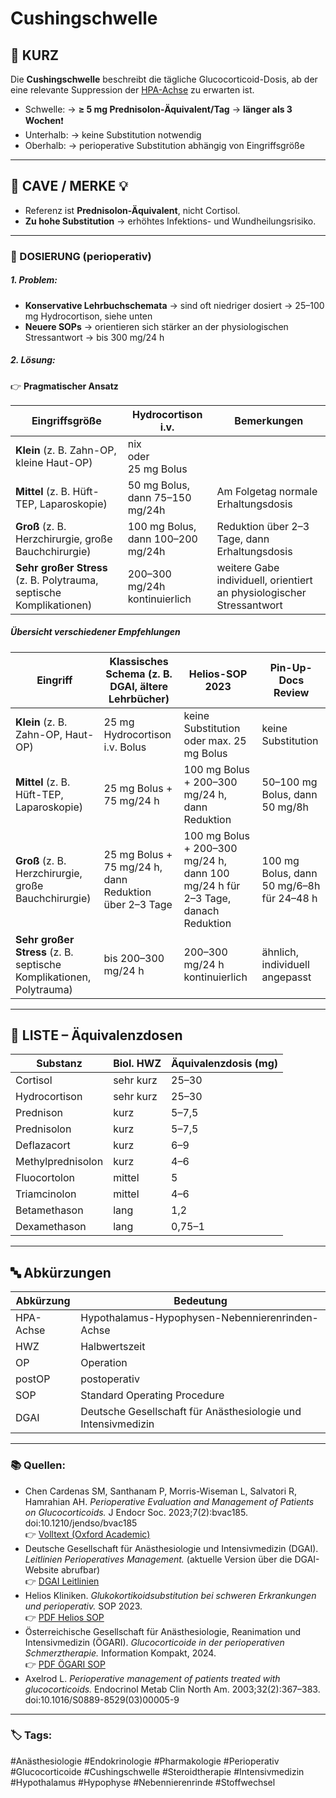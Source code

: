 # Cushingschwelle 

## 💬 KURZ
Die **Cushingschwelle** beschreibt die tägliche Glucocorticoid-Dosis, ab der eine relevante Suppression der [HPA-Achse](HPA-Achse.md) zu erwarten ist.  
- Schwelle:
	→ **≥ 5 mg Prednisolon-Äquivalent/Tag** 
	→ **länger als 3 Wochen**❗️
- Unterhalb: 
	→ keine Substitution notwendig
- Oberhalb:
	→ perioperative Substitution abhängig von Eingriffsgröße

---

## 🚨 CAVE / MERKE 💡
- Referenz ist **Prednisolon-Äquivalent**, nicht Cortisol.
- **Zu hohe Substitution** 
	→ erhöhtes Infektions- und Wundheilungsrisiko.  

---

### 💊 DOSIERUNG (perioperativ)

##### 1. Problem:
- **Konservative Lehrbuchschemata**
	→ sind oft niedriger dosiert
	→ 25–100 mg Hydrocortison, siehe unten
- **Neuere SOPs** 
	→ orientieren sich stärker an der physiologischen Stressantwort
	→ bis 300 mg/24 h
##### 2. Lösung:
👉 **Pragmatischer Ansatz**

| Eingriffsgröße                                                      | Hydrocortison i.v.                   | Bemerkungen                                                           |
| ------------------------------------------------------------------- | ------------------------------------ | --------------------------------------------------------------------- |
| **Klein** (z. B. Zahn-OP, kleine Haut-OP)                           | nix <br>oder<br>25 mg Bolus          |                                                                       |
| **Mittel** (z. B. Hüft-TEP, Laparoskopie)                           | 50 mg Bolus,<br>dann 75–150 mg/24h   | Am Folgetag normale  Erhaltungsdosis                                  |
| **Groß** (z. B. Herzchirurgie, große Bauchchirurgie)                | 100 mg Bolus,<br>dann 100–200 mg/24h | Reduktion über 2–3 Tage, dann Erhaltungsdosis                         |
| **Sehr großer Stress** (z. B. Polytrauma, septische Komplikationen) | 200–300 mg/24h kontinuierlich        | weitere Gabe individuell, orientiert an physiologischer Stressantwort |

##### Übersicht verschiedener Empfehlungen

| Eingriff | Klassisches Schema (z. B. DGAI, ältere Lehrbücher) | Helios-SOP 2023 | Pin-Up-Docs Review |
|----------|----------------------------------------------------|-----------------|--------------------|
| **Klein** (z. B. Zahn-OP, Haut-OP) | 25 mg Hydrocortison i.v. Bolus | keine Substitution oder max. 25 mg Bolus | keine Substitution |
| **Mittel** (z. B. Hüft-TEP, Laparoskopie) | 25 mg Bolus + 75 mg/24 h | 100 mg Bolus + 200–300 mg/24 h, dann Reduktion | 50–100 mg Bolus, dann 50 mg/8h |
| **Groß** (z. B. Herzchirurgie, große Bauchchirurgie) | 25 mg Bolus + 75 mg/24 h, dann Reduktion über 2–3 Tage | 100 mg Bolus + 200–300 mg/24 h, dann 100 mg/24 h für 2–3 Tage, danach Reduktion | 100 mg Bolus, dann 50 mg/6–8h für 24–48 h |
| **Sehr großer Stress** (z. B. septische Komplikationen, Polytrauma) | bis 200–300 mg/24 h | 200–300 mg/24 h kontinuierlich | ähnlich, individuell angepasst |

---

## 📜 LISTE – Äquivalenzdosen
| Substanz           | Biol. HWZ     | Äquivalenzdosis (mg) |
|--------------------|---------------|-----------------------|
| Cortisol           | sehr kurz     | 25–30                |
| Hydrocortison      | sehr kurz     | 25–30                |
| Prednison          | kurz          | 5–7,5                |
| Prednisolon        | kurz          | 5–7,5                |
| Deflazacort        | kurz          | 6–9                  |
| Methylprednisolon  | kurz          | 4–6                  |
| Fluocortolon       | mittel        | 5                    |
| Triamcinolon       | mittel        | 4–6                  |
| Betamethason       | lang          | 1,2                  |
| Dexamethason       | lang          | 0,75–1               |

---

## 🔤 Abkürzungen
| Abkürzung | Bedeutung |
|-----------|-----------|
| HPA-Achse | Hypothalamus-Hypophysen-Nebennierenrinden-Achse |
| HWZ       | Halbwertszeit |
| OP        | Operation |
| postOP    | postoperativ |
| SOP       | Standard Operating Procedure |
| DGAI      | Deutsche Gesellschaft für Anästhesiologie und Intensivmedizin |

---

### 📚 Quellen:
- Chen Cardenas SM, Santhanam P, Morris-Wiseman L, Salvatori R, Hamrahian AH. *Perioperative Evaluation and Management of Patients on Glucocorticoids.* J Endocr Soc. 2023;7(2):bvac185. doi:10.1210/jendso/bvac185  
  👉 [Volltext (Oxford Academic)](https://academic.oup.com/jes/article/7/2/bvac185/6865156)
- Deutsche Gesellschaft für Anästhesiologie und Intensivmedizin (DGAI). *Leitlinien Perioperatives Management.* (aktuelle Version über die DGAI-Website abrufbar)  
  👉 [DGAI Leitlinien](https://www.dgai.de/leitlinien)
- Helios Kliniken. *Glukokortikoidsubstitution bei schweren Erkrankungen und perioperativ.* SOP 2023.  
  👉 [PDF Helios SOP](https://www.helios-gesundheit.de/content/dam/heliosgesundheit/de/de/webdaten-assets/angebot-standorte/kliniken/erfurt/frei/dokumente/fachbereiche/an%C3%A4sthesie/sops/HEL-erfurt-sops-glukokortikoidsubstitution-bei-schweren-erkrankungen-und-perioperativ.pdf)
- Österreichische Gesellschaft für Anästhesiologie, Reanimation und Intensivmedizin (ÖGARI). *Glucocorticoide in der perioperativen Schmerztherapie.* Information Kompakt, 2024.  
  👉 [PDF ÖGARI SOP](https://www.oegari.at/web_files/cms_daten/glucocorticoide_in_der_perioperativen_schmerztherapie_2024_1.pdf)
- Axelrod L. *Perioperative management of patients treated with glucocorticoids.* Endocrinol Metab Clin North Am. 2003;32(2):367–383. doi:10.1016/S0889-8529(03)00005-9
 

---

### 🏷️ Tags:
#Anästhesiologie #Endokrinologie #Pharmakologie #Perioperativ #Glucocorticoide #Cushingschwelle #Steroidtherapie #Intensivmedizin  #Hypothalamus #Hypophyse #Nebennierenrinde #Stoffwechsel 